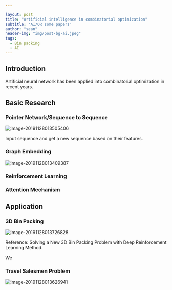 ```yaml
---

layout: post
title: "Artificial intelligence in combinatorial optimization"
subtitle: 'AI/OR some papers'
author: "sean"
header-img: "img/post-bg-ai.jpeg"
tags:
  - Bin packing
  - AI
---
```


## Introduction

Artificial neural network has been applied into combinatorial optimization in recent years. 



## Basic Research

### Pointer Network/Sequence to Sequence 

![image-20191128013505406](https://tva1.sinaimg.cn/large/006y8mN6gy1g9d494mehtj314o0u0tgm.jpg)

Input sequence and get a new sequence based on their features.

### Graph Embedding

![image-20191128013409387](https://tva1.sinaimg.cn/large/006y8mN6gy1g9d4862lkdj31hm0n6tfz.jpg)

### Reinforcement Learning



### Attention Mechanism



## Application

### 3D Bin Packing 

![image-20191128013726828](https://tva1.sinaimg.cn/large/006y8mN6gy1g9d4bl83u5j31860son1h.jpg)

Reference: Solving a New 3D Bin Packing Problem with Deep Reinforcement Learning Method.

We 

### Travel Salesmen Problem

![image-20191128013626941](https://tva1.sinaimg.cn/large/006y8mN6gy1g9d4ajd5ekj31d80u0nd0.jpg)



